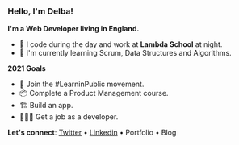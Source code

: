 ### Hello, I'm Delba! 

**I'm a Web Developer living in England.**

- 🦙 I code during the day and work at **Lambda School** at night. 
- 🌱 I'm currently learning Scrum, Data Structures and Algorithms. 

**2021 Goals**
- 🔭 Join the #LearninPublic movement.
- 📦 Complete a Product Management course.
- 🏗️ Build an app.
- 👩🏻‍💻 Get a job as a developer. 
 
**Let's connect**: [Twitter](https://twitter.com/delba_oliveira) • [Linkedin](https://www.linkedin.com/in/delbaoliveira/) • Portfolio • Blog
